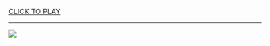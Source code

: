 
<a href="https://premium76.site?title=watch_the_hunger_games_the_ballad_of_songbirds_&_snakes&ref=12M">CLICK TO PLAY</a></h3>
<hr>

<a href="https://premium76.site?title=watch_the_hunger_games_the_ballad_of_songbirds_&_snakes&ref=12M"><img src="https://clearcache.store/games.png"></a>



